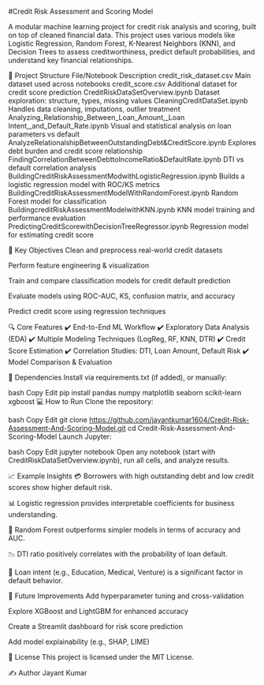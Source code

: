 #Credit Risk Assessment and Scoring Model

A modular machine learning project for credit risk analysis and scoring, built on top of cleaned financial data. This project uses various models like Logistic Regression, Random Forest, K-Nearest Neighbors (KNN), and Decision Trees to assess creditworthiness, predict default probabilities, and understand key financial relationships.

📁 Project Structure
File/Notebook	Description
credit_risk_dataset.csv	Main dataset used across notebooks
credit_score.csv	Additional dataset for credit score prediction
CreditRiskDataSetOverview.ipynb	Dataset exploration: structure, types, missing values
CleaningCreditDataSet.ipynb	Handles data cleaning, imputations, outlier treatment
Analyzing_Relationship_Between_Loan_Amount,_Loan Intent,_and_Default_Rate.ipynb	Visual and statistical analysis on loan parameters vs default
AnalyzeRelationalshipBetweenOutstandingDebt&CreditScore.ipynb	Explores debt burden and credit score relationship
FindingCorrelationBetweenDebttoIncomeRatio&DefaultRate.ipynb	DTI vs default correlation analysis
BuildingCreditRiskAssessmentModwithLogisticRegression.ipynb	Builds a logistic regression model with ROC/KS metrics
BuildingCreditRiskAssessmentModelWithRandomForest.ipynb	Random Forest model for classification
BuildingcreditRiskAssessmentModelwithKNN.ipynb	KNN model training and performance evaluation
PredictingCreditScorewithDecisionTreeRegressor.ipynb	Regression model for estimating credit score

🎯 Key Objectives
Clean and preprocess real-world credit datasets

Perform feature engineering & visualization

Train and compare classification models for credit default prediction

Evaluate models using ROC-AUC, KS, confusion matrix, and accuracy

Predict credit score using regression techniques

🔍 Core Features
✔️ End-to-End ML Workflow
✔️ Exploratory Data Analysis (EDA)
✔️ Multiple Modeling Techniques (LogReg, RF, KNN, DTR)
✔️ Credit Score Estimation
✔️ Correlation Studies: DTI, Loan Amount, Default Risk
✔️ Model Comparison & Evaluation

🧪 Dependencies
Install via requirements.txt (if added), or manually:

bash
Copy
Edit
pip install pandas numpy matplotlib seaborn scikit-learn xgboost
💻 How to Run
Clone the repository:

bash
Copy
Edit
git clone https://github.com/jayantkumar1604/Credit-Risk-Assessment-And-Scoring-Model.git
cd Credit-Risk-Assessment-And-Scoring-Model
Launch Jupyter:

bash
Copy
Edit
jupyter notebook
Open any notebook (start with CreditRiskDataSetOverview.ipynb), run all cells, and analyze results.

📈 Example Insights
💳 Borrowers with high outstanding debt and low credit scores show higher default risk.

📊 Logistic regression provides interpretable coefficients for business understanding.

🌲 Random Forest outperforms simpler models in terms of accuracy and AUC.

📉 DTI ratio positively correlates with the probability of loan default.

📌 Loan intent (e.g., Education, Medical, Venture) is a significant factor in default behavior.

🔄 Future Improvements
Add hyperparameter tuning and cross-validation

Explore XGBoost and LightGBM for enhanced accuracy

Create a Streamlit dashboard for risk score prediction

Add model explainability (e.g., SHAP, LIME)

📜 License
This project is licensed under the MIT License.

✍️ Author
Jayant Kumar
